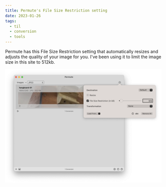 ```yaml
---
title: Permute's File Size Restriction setting
date: 2023-01-26
tags:
  - til
  - conversion
  - tools
---
```


Permute has this File Size Restriction setting that automatically resizes and adjusts the quality of your image for you. I've been using it to limit the image size in this site to 512kb.

![Screenshot of the Permute interface](2023-01-26-permute.png)

